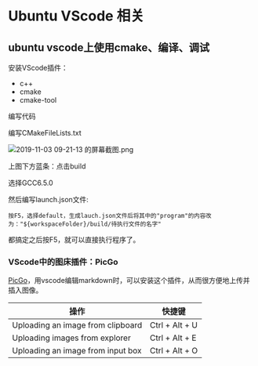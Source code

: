 # Ubuntu VScode 相关

## ubuntu vscode上使用cmake、编译、调试
安装VScode插件：
* c++
* cmake
* cmake-tool

编写代码

编写CMakeFileLists.txt

![2019-11-03 09-21-13 的屏幕截图.png](https://i.loli.net/2019/11/03/P4DIYXcMxoHNuA6.png)

上图下方蓝条：点击build

选择GCC6.5.0

然后编写launch.json文件:　
    
    按F5，选择default，生成lauch.json文件后将其中的"program"的内容改为："${workspaceFolder}/build/待执行文件的名字"

都搞定之后按F5，就可以直接执行程序了。

### VScode中的图床插件：PicGo

[PicGo](https://marketplace.visualstudio.com/items?itemName=Spades.vs-picgo)，用vscode编辑markdown时，可以安装这个插件，从而很方便地上传并插入图像。

操作|快捷键
---|---
Uploading an image from clipboard | Ctrl + Alt + U 
Uploading images from explorer | Ctrl + Alt + E
Uploading an image from input box | Ctrl + Alt + O
